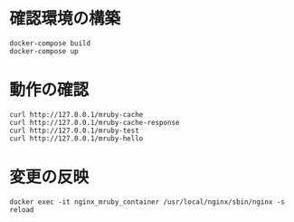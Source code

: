 # 確認環境の構築

```
docker-compose build
docker-compose up
```

# 動作の確認

```
curl http://127.0.0.1/mruby-cache
curl http://127.0.0.1/mruby-cache-response
curl http://127.0.0.1/mruby-test
curl http://127.0.0.1/mruby-hello
```

# 変更の反映

```
docker exec -it nginx_mruby_container /usr/local/nginx/sbin/nginx -s reload
```

